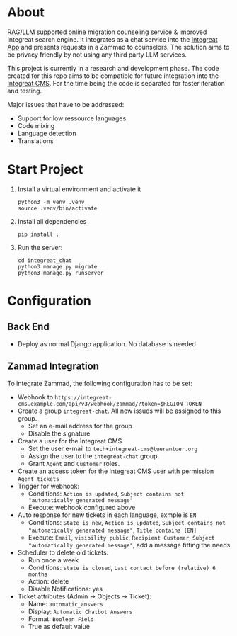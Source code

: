 # About

RAG/LLM supported online migration counseling service & improved Integreat search engine. It integrates as a chat service into the [Integreat App](https://github.com/digitalfabrik/integreat-app) and presents requests in a Zammad to counselors. The solution aims to be privacy friendly by not using any third party LLM services.

This project is currently in a research and development phase. The code created for this repo aims to be compatible for future integration into the [Integreat CMS](https://github.com/digitalfabrik/integreat-cms). For the time being the code is separated for faster iteration and testing.

Major issues that have to be addressed:

- Support for low ressource languages
- Code mixing
- Language detection
- Translations

# Start Project
1. Install a virtual environment and activate it
   ```
   python3 -m venv .venv
   source .venv/bin/activate
   ```
1. Install all dependencies
   ```
   pip install .
   ```
1. Run the server:
   ```
   cd integreat_chat
   python3 manage.py migrate
   python3 manage.py runserver
   ```

# Configuration

## Back End

* Deploy as normal Django application. No database is needed.

## Zammad Integration

To integrate Zammad, the following configuration has to be set:

* Webhook to `https://integreat-cms.example.com/api/v3/webhook/zammad/?token=$REGION_TOKEN`
* Create a group `integreat-chat`. All new issues will be assigned to this group.
  * Set an e-mail address for the group
  * Disable the signature
* Create a user for the Integreat CMS
  * Set the user e-mail to `tech+integreat-cms@tuerantuer.org`
  * Assign the user to the `integreat-chat` group.
  * Grant `Agent` and `Customer` roles.
* Create an access token for the Integreat CMS user with permission `Agent tickets`
* Trigger for webhook:
  * Conditions: `Action is updated`, `Subject contains not "automatically generated message"`
  * Execute: webhook configured above
* Auto response for new tickets in each language, exmple is `EN`
  * Conditions: `State is new`, `Action is updated`, `Subject contains not "automatically generated message"`, `Title contains [EN]`
  * Execute: `Email`, `visibility public`, `Recipient Customer`, `Subject "automatically generated message"`, add a message fitting the needs
* Scheduler to delete old tickets:
  * Run once a week
  * Conditions: `state is closed`, `Last contact before (relative) 6 months`
  * Action: delete
  * Disable Notifications: yes
* Ticket attributes (Admin -> Objects -> Ticket):
  * Name: `automatic_answers`
  * Display: `Automatic Chatbot Answers`
  * Format: `Boolean Field`
  * True as default value
